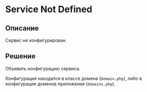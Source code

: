 Service Not Defined
===

## Описание

Сервис не конфигурирован.

## Решение

Объявить конфигурацию сервиса.

Конфигурация находится в классе домена (`Domain.php`), либо в конфигурации доменов приложения (`domains.php`).
